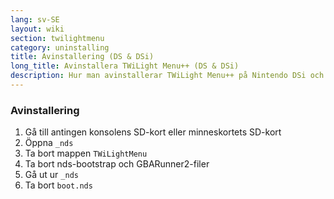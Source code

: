 ```yaml
---
lang: sv-SE
layout: wiki
section: twilightmenu
category: uninstalling
title: Avinstallering (DS & DSi)
long_title: Avinstallera TWiLight Menu++ (DS & DSi)
description: Hur man avinstallerar TWiLight Menu++ på Nintendo DSi och DS minneskort
---
```


### Avinstallering
1. Gå till antingen konsolens SD-kort eller minneskortets SD-kort
1. Öppna `_nds`
1. Ta bort mappen `TWiLightMenu`
1. Ta bort nds-bootstrap och GBARunner2-filer
1. Gå ut ur `_nds`
1. Ta bort `boot.nds`
